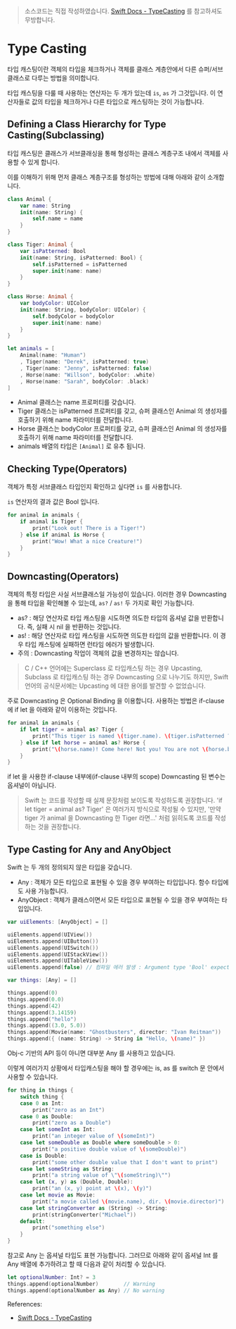 > 소스코드는 직접 작성하였습니다. [Swift Docs - TypeCasting](https://docs.swift.org/swift-book/LanguageGuide/TypeCasting.html) 를 참고하셔도 무방합니다.

# Type Casting

타입 캐스팅이란 객체의 타입을 체크하거나 객체를 클래스 계층안에서 다른 슈퍼/서브 클래스로 다루는 방법을 의미합니다.

타입 캐스팅을 다룰 때 사용하는 연산자는 두 개가 있는데 `is`, `as` 가 그것입니다. 이  연산자들로 값의 타입을 체크하거나 다른 타입으로 캐스팅하는 것이 가능합니다.

## Defining a Class Hierarchy for Type Casting(Subclassing)

타입 캐스팅은 클래스가 서브클래싱을 통해 형성하는 클래스 계층구조 내에서 객체를 사용할 수 있게 합니다.

이를 이해하기 위해 먼저 클래스 계층구조를 형성하는 방법에 대해 아래와 같이 소개합니다.

```swift
class Animal {
    var name: String 
    init(name: String) {
        self.name = name
    }
}

class Tiger: Animal {
    var isPatterned: Bool
    init(name: String, isPatterned: Bool) {
        self.isPatterned = isPatterned
        super.init(name: name)
    }
}

class Horse: Animal {
    var bodyColor: UIColor
    init(name: String, bodyColor: UIColor) {
        self.bodyColor = bodyColor
        super.init(name: name)
    }
}

let animals = [
    Animal(name: "Human")
    , Tiger(name: "Derek", isPatterned: true)
    , Tiger(name: "Jenny", isPatterned: false)
    , Horse(name: "Willson", bodyColor: .white)
    , Horse(name: "Sarah", bodyColor: .black)
]
```

* Animal 클래스는 name 프로퍼티를 갖습니다.
* Tiger 클래스는 isPatterned 프로퍼티를 갖고, 슈퍼 클래스인 Animal 의 생성자를 호출하기 위해 name 파라미터를 전달합니다.
* Horse 클래스는 bodyColor 프로퍼티를 갖고, 슈퍼 클래스인 Animal 의 생성자를 호출하기 위해 name 파라미터를 전달합니다.
* animals 배열의 타입은 `[Animal]` 로 유추 됩니다.

## Checking Type(Operators)

객체가 특정 서브클래스 타입인지 확인하고 싶다면 `is` 를 사용합니다.

`is` 연산자의 결과 값은 Bool 입니다.

```swift
for animal in animals {
    if animal is Tiger {
        print("Look out! There is a Tiger!")
    } else if animal is Horse {
        print("Wow! What a nice Creature!")
    }
}
```

## Downcasting(Operators)

객체의 특정 타입은 사실 서브클래스일 가능성이 있습니다. 이러한 경우 Downcasting 을 통해 타입을 확인해볼 수 있는데, `as?` / `as!` 두 가지로 확인 가능합니다.

* as? : 해당 연산자로 타입 캐스팅을 시도하면 의도한 타입의 옵셔널 값을 반환합니다. 즉, 실패 시 nil 을 반환하는 것입니다.
* as! : 해당 연산자로 타입 캐스팅을 시도하면 의도한 타입의 값을 반환합니다. 이 경우 타입 캐스팅에 실패하면 런타임 에러가 발생합니다.
* 주의 : Downcasting 작업이 객체의 값을 변경하지는 않습니다.

> C / C++ 언어에는 Superclass 로 타입캐스팅 하는 경우 Upcasting, Subclass 로 타입캐스팅 하는 경우 Downcasting 으로 나누기도 하지만, Swift 언어의 공식문서에는 Upcasting 에 대한 용어를 발견할 수 없었습니다.

주로 Downcasting 은 Optional Binding 을 이용합니다. 사용하는 방법은 if-clause 에 if let 을 아래와 같이 이용하는 것입니다.

```swift
for animal in animals {
    if let tiger = animal as? Tiger {
        print("This tiger is named \(tiger.name). \(tiger.isPatterned ? "Look at this beautiful pattern!" : "This body is like marble!")")
    } else if let horse = animal as? Horse {
        print("\(horse.name)! Come here! Not you! You are not \(horse.bodyColor)!")
    }
}
```

if let 을 사용한 if-clause 내부에(if-clause 내부의 scope) Downcasting 된 변수는 옵셔널이 아닙니다.

> Swift 는 코드를 작성할 때 실제 문장처럼 보이도록 작성하도록 권장합니다. 'if let tiger = animal as? Tiger' 은 여러가지 방식으로 작성될 수 있지만, '만약 tiger 가 animal 을 Downcasting 한 Tiger 라면...' 처럼 읽히도록 코드를 작성하는 것을 권장합니다.

## Type Casting for Any and AnyObject

Swift 는 두 개의 정의되지 않은 타입을 갖습니다.

* Any : 객체가 모든 타입으로 표현될 수 있을 경우 부여하는 타입입니다. 함수 타입에도 사용 가능합니다.
* AnyObject : 객체가 클래스이면서 모든 타입으로 표현될 수 있을 경우 부여하는 타입입니다.

```swift
var uiElements: [AnyObject] = []

uiElements.append(UIView())
uiElements.append(UIButton())
uiElements.append(UISwitch())
uiElements.append(UIStackView())
uiElements.append(UITableView())
uiElements.append(false) // 컴파일 에러 발생 : Argument type 'Bool' expected to be an instance of a class or class-constrained type

var things: [Any] = []

things.append(0)
things.append(0.0)
things.append(42)
things.append(3.14159)
things.append("hello")
things.append((3.0, 5.0))
things.append(Movie(name: "Ghostbusters", director: "Ivan Reitman"))
things.append({ (name: String) -> String in "Hello, \(name)" })
```

Obj-c 기반의 API 등이 아니면 대부분 Any 를 사용하고 있습니다.

이렇게 여러가지 상황에서 타입캐스팅을 해야 할 경우에는 is, as 를 switch 문 안에서 사용할 수 있습니다.

```swift
for thing in things {
    switch thing {
    case 0 as Int:
        print("zero as an Int")
    case 0 as Double:
        print("zero as a Double")
    case let someInt as Int:
        print("an integer value of \(someInt)")
    case let someDouble as Double where someDouble > 0:
        print("a positive double value of \(someDouble)")
    case is Double:
        print("some other double value that I don't want to print")
    case let someString as String:
        print("a string value of \"\(someString)\"")
    case let (x, y) as (Double, Double):
        print("an (x, y) point at \(x), \(y)")
    case let movie as Movie:
        print("a movie called \(movie.name), dir. \(movie.director)")
    case let stringConverter as (String) -> String:
        print(stringConverter("Michael"))
    default:
        print("something else")
    }
}
```

참고로 Any 는 옵셔널 타입도 표현 가능합니다. 그러므로 아래와 같이 옵셔널 Int 를 Any 배열에 추가하려고 할 때 다음과 같이 처리할 수 있습니다.

```swift
let optionalNumber: Int? = 3
things.append(optionalNumber)        // Warning
things.append(optionalNumber as Any) // No warning
```

References:
* [Swift Docs - TypeCasting](https://docs.swift.org/swift-book/LanguageGuide/TypeCasting.html)
